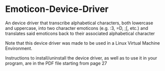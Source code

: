 # Emoticon-Device-Driver
An device driver that transcribe alphabetical characters, both lowercase and uppercase, into two character emoticons (e.g. :3, =D, ;[, etc.) and translates said emoticons back to their associated alphabetical character

Note that this device driver was made to be used in a Linux Virtual Machine Environment.

Instructions to install/uninstall the device driver, as well as to use it in your program, are in the PDF file starting from page 27
